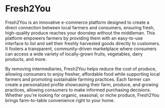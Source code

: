 <h1>Fresh2You</h1>

Fresh2You is an innovative e-commerce platform designed to create a direct connection between local farmers and consumers, ensuring fresh, high-quality produce reaches your doorstep without the middleman. This platform empowers farmers by providing them with an easy-to-use interface to list and sell their freshly harvested goods directly to customers. It fosters a transparent, community-driven marketplace where consumers can access a wide variety of locally-grown fruits, vegetables, dairy products, and more.

By removing intermediaries, Fresh2You helps reduce the cost of produce, allowing consumers to enjoy fresher, affordable food while supporting local farmers and promoting sustainable farming practices. Each farmer can create a personalized profile showcasing their farm, produce, and growing practices, allowing consumers to make informed purchasing decisions. Whether you're looking for organic, seasonal, or niche produce, Fresh2You brings farm-to-table convenience right to your home.
